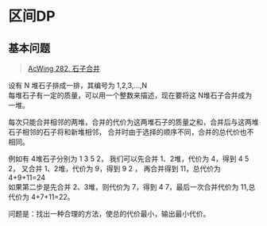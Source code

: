 # 区间DP

## 基本问题
> [AcWing 282. 石子合并](https://www.acwing.com/problem/content/284/)

设有 N 堆石子排成一排，其编号为 1,2,3,…,N  
每堆石子有一定的质量，可以用一个整数来描述，现在要将这 N堆石子合并成为一堆。

每次只能合并相邻的两堆，合并的代价为这两堆石子的质量之和，合并后与这两堆石子相邻的石子将和新堆相邻，
合并时由于选择的顺序不同，合并的总代价也不相同。  

例如有 4堆石子分别为 1 3 5 2， 我们可以先合并 1、2堆，代价为 4，得到 4 5 2， 又合并 1、2堆，代价为 9，得到 9 2 ，
再合并得到 11，总代价为 4+9+11=24  
如果第二步是先合并 2、3堆，则代价为 7，得到 4 7，最后一次合并代价为 11,总代价为 4+7+11=22。

问题是：找出一种合理的方法，使总的代价最小，输出最小代价。
